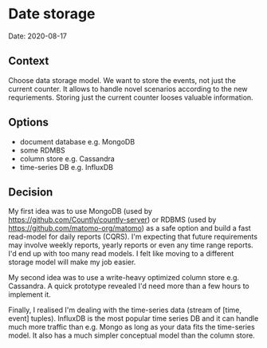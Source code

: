 # Date storage

Date: 2020-08-17

## Context

Choose data storage model. We want to store the events, not just the current counter.
It allows to handle novel scenarios according to the new requriements. Storing just the current
counter looses valuable information. 

## Options
 
* document database e.g. MongoDB
* some RDMBS
* column store e.g. Cassandra
* time-series DB e.g. InfluxDB 

## Decision

My first idea was to use MongoDB (used by https://github.com/Countly/countly-server) or RDBMS (used by https://github.com/matomo-org/matomo) as a safe option and build a fast read-model for daily reports (CQRS).
I'm expecting that future requirements may involve weekly reports, yearly reports
or even any time range reports. I'd end up with too many read models. 
I felt like moving to a different storage model will make my job easier.

My second idea was to use a write-heavy optimized column store e.g. Cassandra. 
A quick prototype revealed I'd need more than a few hours to implement it.

Finally, I realised I'm dealing with the time-series data (stream of [time, event] tuples).
InfluxDB is the most popular time series DB and it can handle much more traffic 
than e.g. Mongo as long as your data fits the time-series model. It also has a much
simpler conceptual model than the column store.

